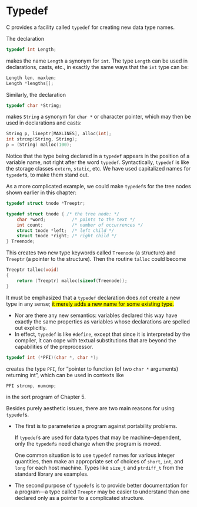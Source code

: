 # Typedef

C provides a facility called `typedef` for creating new data type names.

<div class="alert-example">

The declaration

```c
typedef int Length;
```

makes the name `Length` a synonym for `int`. The type `Length` can be used in declarations, casts, etc., in exactly the same ways that the `int` type can be:

```c
Length len, maxlen;
Length *lengths[];
```

</div>

<div class="alert-example">

Similarly, the declaration

```c
typedef char *String;
```

makes `String` a synonym for `char *` or character pointer, which may then be used in declarations and casts:

```c
String p, lineptr[MAXLINES], alloc(int);
int strcmp(String, String);
p = (String) malloc(100);
```

</div>

Notice that the type being declared in a `typedef` appears in the position of a variable name, not right after the word `typedef`. Syntactically, `typedef` is like the storage classes `extern`, `static`, etc. We have used capitalized names for `typedef`s, to make them stand out.

<div class="alert-example">

As a more complicated example, we could make `typedef`s for the tree nodes shown earlier in this chapter:

```c
typedef struct tnode *Treeptr;

typedef struct tnode { /* the tree node: */
    char *word;          /* points to the text */
    int count;           /* number of occurrences */
    struct tnode *left;  /* left child */
    struct tnode *right; /* right child */
} Treenode;
```

This creates two new type keywords called `Treenode` (a structure) and `Treeptr` (a pointer to the structure). Then the routine `talloc` could become

```c
Treeptr talloc(void)
{
    return (Treeptr) malloc(sizeof(Treenode));
}
```

</div>

It must be emphasized that a `typedef` declaration does *not* create a new type in any sense; <mark>it merely adds a new name for some existing type.</mark>

- Nor are there any new semantics: variables declared this way have exactly the same properties as variables whose declarations are spelled out explicitly.
- In effect, `typedef` is like `#define`, except that since it is interpreted by the compiler, it can cope with textual substitutions that are beyond the capabilities of the preprocessor.

<div class="alert-example">

```c
typedef int (*PFI)(char *, char *);
```

creates the type `PFI`, for “pointer to function (of two `char *` arguments) returning int”, which can be used in contexts like

```c
PFI strcmp, numcmp;
```

in the sort program of Chapter 5.

</div>

Besides purely aesthetic issues, there are two main reasons for using `typedef`s.

- The first is to parameterize a program against portability problems.

  <div class="alert-example">
  
    If `typedef`s are used for data types that may be machine-dependent, only the `typedef`s need change when the program is moved.

    One common situation is to use `typedef` names for various integer quantities, then make an appropriate set of choices of `short`, `int`, and `long` for each host machine. Types like `size_t` and `ptrdiff_t` from the standard library are examples.

  </div>

- The second purpose of `typedef`s is to provide better documentation for a program—a type called `Treeptr` may be easier to understand than one declared only as a pointer to a complicated structure.

